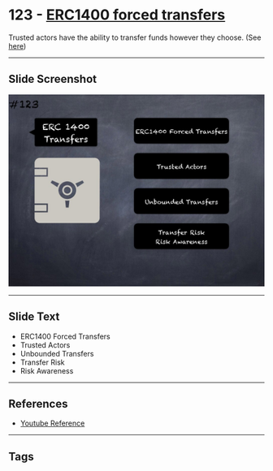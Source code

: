 # 123 - [ERC1400 forced transfers](ERC1400%20forced%20transfers.md)
Trusted actors have the ability to transfer funds however they choose. (See [here](https://gist.github.com/shayanb/cd495e23c7cf1a8b269f8ce7fd198538#file-token_checklist-md))
___
## Slide Screenshot
![0123.jpg](../../images/5.%20Pitfalls%20and%20Best%20Practices%20201/123.jpg)
___
## Slide Text
- ERC1400 Forced Transfers
- Trusted Actors
- Unbounded Transfers
- Transfer Risk
- Risk Awareness
___
## References
- [Youtube Reference](https://youtu.be/HqHo1jKUnmU?t=190)
___
## Tags